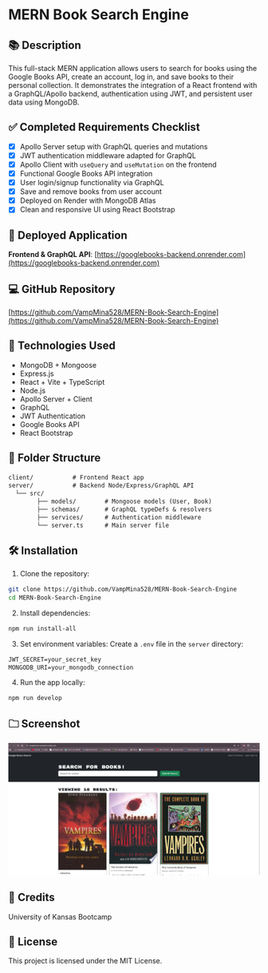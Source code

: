 # MERN Book Search Engine

## 📚 Description

This full-stack MERN application allows users to search for books using the Google Books API, create an account, log in, and save books to their personal collection. It demonstrates the integration of a React frontend with a GraphQL/Apollo backend, authentication using JWT, and persistent user data using MongoDB.

## ✅ Completed Requirements Checklist

* [x] Apollo Server setup with GraphQL queries and mutations
* [x] JWT authentication middleware adapted for GraphQL
* [x] Apollo Client with `useQuery` and `useMutation` on the frontend
* [x] Functional Google Books API integration
* [x] User login/signup functionality via GraphQL
* [x] Save and remove books from user account
* [x] Deployed on Render with MongoDB Atlas
* [x] Clean and responsive UI using React Bootstrap

## 🚀 Deployed Application

**Frontend & GraphQL API**:
[https://googlebooks-backend.onrender.com](https://googlebooks-backend.onrender.com)

## 💻 GitHub Repository

[https://github.com/VampMina528/MERN-Book-Search-Engine](https://github.com/VampMina528/MERN-Book-Search-Engine)

## 🔧 Technologies Used

* MongoDB + Mongoose
* Express.js
* React + Vite + TypeScript
* Node.js
* Apollo Server + Client
* GraphQL
* JWT Authentication
* Google Books API
* React Bootstrap

## 📂 Folder Structure

```
client/           # Frontend React app
server/           # Backend Node/Express/GraphQL API
  └── src/
        ├── models/        # Mongoose models (User, Book)
        ├── schemas/       # GraphQL typeDefs & resolvers
        ├── services/      # Authentication middleware
        └── server.ts      # Main server file
```

## 🛠️ Installation

1. Clone the repository:

```bash
git clone https://github.com/VampMina528/MERN-Book-Search-Engine
cd MERN-Book-Search-Engine
```

2. Install dependencies:

```bash
npm run install-all
```

3. Set environment variables: Create a `.env` file in the `server` directory:

```env
JWT_SECRET=your_secret_key
MONGODB_URI=your_mongodb_connection
```

4. Run the app locally:

```bash
npm run develop
```

## 🗀️ Screenshot

![Screenshot](./assets/Screenshot%20search%20for%20books.jpg)

## 🤝 Credits

University of Kansas Bootcamp

## 📄 License

This project is licensed under the MIT License.
